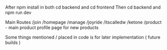 After npm install in both cd backend and cd frontend
Then cd backend and npm run dev

Main Routes
/join
/homepage
/manage
/joyride
/itscalledw
/ketone
/product - main product profile page for new products

Some things mentioned / placed in code is for later implementation ( future builds )
